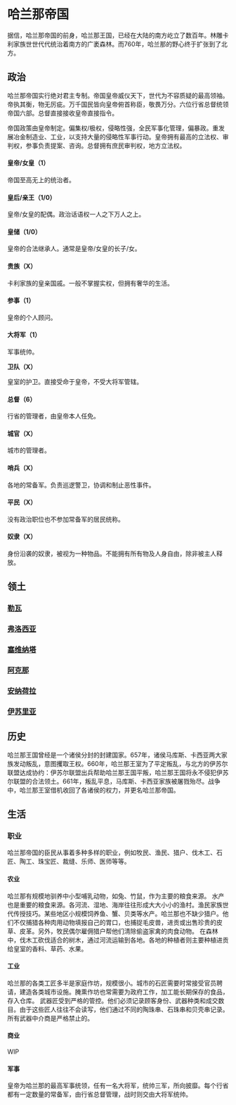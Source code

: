 # 哈兰那帝国

据信，哈兰那帝国的前身，哈兰那王国，已经在大陆的南方屹立了数百年。林雕卡利家族世世代代统治着南方的广袤森林。而760年，哈兰那的野心终于扩张到了北方。

## 政治

哈兰那帝国实行绝对君主专制。帝国皇帝威仪天下，世代为不容质疑的最高领袖。帝执其衡，物无厉疵。万千国民皆向皇帝俯首称臣，敬畏万分。六位行省总督统领帝国六部。总督直接接收皇帝直接指令。

帝国政策由皇帝制定。偏集权/极权，侵略性强，全民军事化管理，偏暴政。重发展冶金制造业、工业，以支持大量的侵略性军事行动。皇帝拥有最高的立法权、审判权，参事负责提案、咨询。总督拥有庶民审判权，地方立法权。

#### 皇帝/女皇（1）

帝国至高无上的统治者。

#### 皇后/亲王（1/0）

皇帝/女皇的配偶。政治话语权一人之下万人之上。

#### 皇储（1/0）

皇帝的合法继承人。通常是皇帝/女皇的长子/女。

#### 贵族（X）

卡利家族的皇亲国戚。一般不掌握实权，但拥有奢华的生活。

#### 参事（1）

皇帝的个人顾问。

#### 大将军（1）

军事统帅。

**卫队（X）**

皇室的护卫。直接受命于皇帝，不受大将军管辖。

#### 总督（6）

行省的管理者，由皇帝本人任免。

#### 城官（X）

城市的管理者。

#### 哨兵（X）

各地的常备军。负责巡逻警卫，协调和制止恶性事件。

#### 平民（X）

没有政治职位也不参加常备军的居民统称。

#### 奴隶（X）

身份沿袭的奴隶，被视为一种物品。不能拥有所有物及人身自由，除非被主人释放。

## 领土

### [勒瓦](../settlements/geography/siva.md)

### [弗洛西亚](../settlements/geography/vroxia.md)

### [塞维纳塔](../settlements/geography/saewenata.md)

### [阿克那](../settlements/geography/akna.md)

### [安纳荷拉](../settlements/geography/anakhora.md)

### [伊苏里亚](../settlements/geography/issur.md)

## 历史

哈兰那王国曾经是一个诸侯分封的封建国家。657年，诸侯马库斯、卡西亚两大家族发动叛乱，意图攫取王权。660年，哈兰那王室为了平定叛乱，与北方的伊苏尔联盟达成协约：伊苏尔联盟出兵帮助哈兰那王国平叛，哈兰那王国将永不侵犯伊苏尔联盟的合法领土。661年，叛乱平息，马库斯、卡西亚家族被屠戮殆尽。战争中，哈兰那王室借机收回了各诸侯的权力，并更名哈兰那帝国。

## 生活

### 职业

哈兰那帝国的臣民从事着多种多样的职业，例如牧民、渔民、猎户、伐木工、石匠、陶工、珠宝匠、裁缝、乐师、医师等等。

#### 农业

哈兰那有规模地驯养中小型哺乳动物，如兔、竹鼠，作为主要的粮食来源。 水产也是重要的粮食来源。各河流、湿地、海岸往往形成大大小小的渔村。渔民家族世代传授技巧。某些地区小规模饲养鱼、蟹、贝类等水产。哈兰那也不缺少猎户。他们不仅捕猎各种肉用动物填报自己的胃口，也捕捉毛皮兽，进贡或出售珍贵的皮草、皮革。另外，牧民偶尔雇佣猎户帮他们清除偷盗家禽的肉食动物。 在森林中，伐木工砍伐适合的树木，通过河流运输到各地。各地的种植者则主要种植进贡给皇室的香料、草药、水果。

#### 工业

哈兰那的各类工匠多半是家庭作坊，规模很小。城市的石匠需要时常接受官员聘请，建造各类城市设施。腌熏作坊也常需要为政府工作，加工能长期保存的食品，存入仓库。 武器匠受到严格的管控。他们必须记录顾客身份、武器种类和成交数目。由于这些匠人往往不会读写，他们通过不同的陶珠串、石珠串和贝壳串记录。所有武器中介商是严格禁止的。

#### 商业

WIP

#### 军事

皇帝为哈兰那的最高军事统领，任有一名大将军，统帅三军，所向披靡。每个行省都有一定数量的常备军，由行省总督管理，战时则交由大将军统帅。

